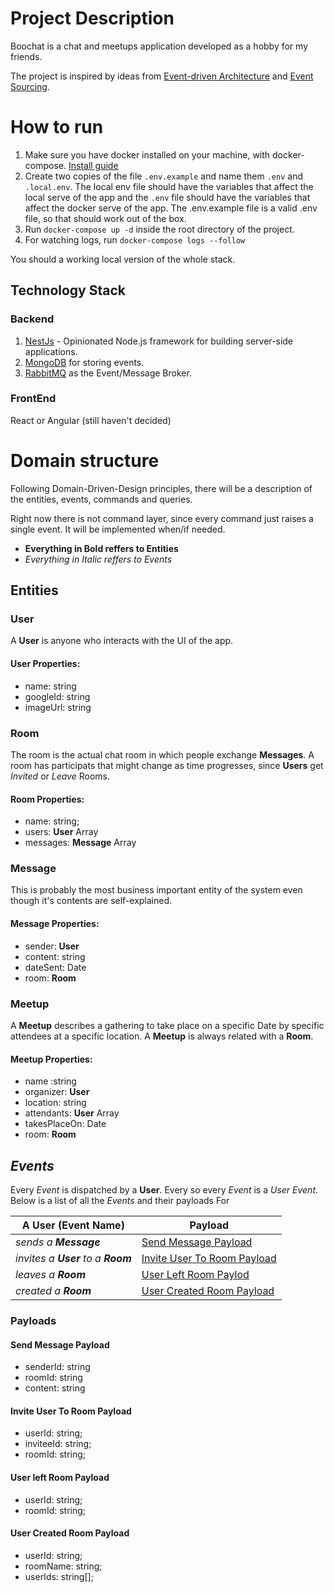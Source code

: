 # Project Description

Boochat is a chat and meetups application developed as a hobby for my friends.

The project is inspired by ideas from [Event-driven Architecture](https://en.wikipedia.org/wiki/Event-driven_architecture) and [Event Sourcing](https://martinfowler.com/eaaDev/EventSourcing.html).

# How to run

1. Make sure you have docker installed on your machine, with docker-compose. [Install guide](https://docs.docker.com/engine/)
2. Create two copies of the file `.env.example` and name them `.env` and `.local.env`. The local env file should have the variables that affect the local serve of the app and the `.env` file should have the variables that affect the docker serve of the app. The .env.example file is a valid .env file, so that should work out of the box.
3. Run `docker-compose up -d` inside the root directory of the project.
4. For watching logs, run `docker-compose logs --follow`

You should a working local version of the whole stack.

## Technology Stack

### Backend

1.  [NestJs](https://docs.nestjs.com/) - Opinionated Node.js framework for building server-side applications.
2.  [MongoDB](https://www.mongodb.com/) for storing events.
3.  [RabbitMQ](https://www.rabbitmq.com/) as the Event/Message Broker.

### FrontEnd

React or Angular (still haven't decided)

# Domain structure

Following Domain-Driven-Design principles, there will be a description of the entities, events, commands and queries.

Right now there is not command layer, since every command just raises a single event. It will be implemented when/if needed.

- **Everything in Bold reffers to Entities**
- _Everything in Italic reffers to Events_

## Entities

### User

A **User** is anyone who interacts with the UI of the app.

#### User Properties:

- name: string
- googleId: string
- imageUrl: string

### Room

The room is the actual chat room in which people exchange **Messages**. A room has participats that might change as time progresses, since **Users** get _Invited_ or _Leave_ Rooms.

#### Room Properties:

- name: string;
- users: **User** Array
- messages: **Message** Array

### Message

This is probably the most business important entity of the system even though it's contents are self-explained.

#### Message Properties:

- sender: **User**
- content: string
- dateSent: Date
- room: **Room**

### Meetup

A **Meetup** describes a gathering to take place on a specific Date by specific attendees at a specific location. A **Meetup** is always related with a **Room**.

#### Meetup Properties:

- name :string
- organizer: **User**
- location: string
- attendants: **User** Array
- takesPlaceOn: Date
- room: **Room**

## _Events_

Every _Event_ is dispatched by a **User**. Every so every _Event_ is a _User Event_. Below is a list of all the _Events_ and their payloads For

| A User (Event Name) | Payload |
| ------------------------- | ------------------------------- |
|*sends a **Message*** | [Send Message Payload](#Send-Message-Payload) |
| *invites a **User** to a **Room***| [Invite User To Room Payload](#Invite-User-To-Room-Payload) |
| *leaves a **Room*** | [User Left Room Paylod](#User-Left-Room-Payload) |
| *created a **Room*** | [User Created Room Payload](#User-Created-Room-Payload) |

### Payloads

#### Send Message Payload

- senderId: string
- roomId: string
- content: string

#### Invite User To Room Payload

- userId: string;
- inviteeId: string;
- roomId: string;
#### User left Room Payload

- userId: string;
- roomId: string;
#### User Created Room Payload
  - userId: string;
  - roomName: string;
  - userIds: string[];
